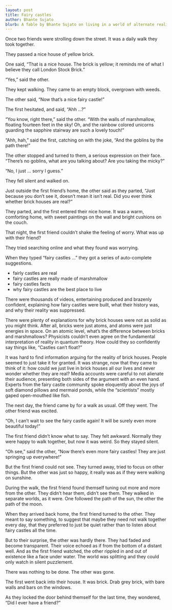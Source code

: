 ```yaml
---
layout: post
title: Fairy castles
author: Bhante Sujato
blurb: A fable by Bhante Sujato on living in a world of alternate realities.
---
```


Once two friends were strolling down the street. It was a daily walk they took together. 

They passed a nice house of yellow brick. 

One said, “That is a nice house. The brick is yellow; it reminds me of what I believe they call London Stock Brick.”

“Yes,” said the other.

They kept walking. They came to an empty block, overgrown with weeds. 

The other said, “Now that’s a nice fairy castle!” 

The first hesitated, and said, “Ahh …?”

“You know, right there,” said the other. “With the walls of marshmallow, floating fourteen feet in the sky! Oh, and the rainbow colored unicorns guarding the sapphire stairway are such a lovely touch!”

“Ahh, hah,” said the first, catching on with the joke, “And the goblins by the path there!”

The other stopped and turned to them, a serious expression on their face. “There’s no goblins, what are you talking about? Are you taking the micky?”

“No, I just … sorry I guess.” 

They fell silent and walked on.

Just outside the first friend’s home, the other said as they parted, “Just because you don’t see it, doesn’t mean it isn’t real. Did you ever think whether brick houses are real?”

They parted, and the first entered their nice home. It was a warm, comforting home, with sweet paintings on the wall and bright cushions on the couch. 

That night, the first friend couldn’t shake the feeling of worry. What was up with their friend?

They tried searching online and what they found was worrying.

When they typed “fairy castles …” they got a series of auto-complete suggestions.

- fairly castles are real
- fairy castles are really made of marshmallow
- fairy castles facts
- why fairy castles are the best place to live

There were thousands of videos, entertaining produced and brazenly confident, explaining how fairy castles were built, what their history was, and why their reality was suppressed. 

There were plenty of explanations for why brick houses were not as solid as you might think. After all, bricks were just atoms, and atoms were just energies in space. On an atomic level, what’s the difference  between bricks and marshmallows? Physicists couldn’t even agree on the fundamental interpretation of reality in quantum theory. How could they so confidently say things like, “Castles can’t float?”

It was hard to find information arguing for the reality of brick houses. People seemed to just take it for granted. It was strange, now that they came to think of it: how could we just live in brick houses all our lives and never wonder whether they are real? Media accounts were careful to not alienate their audience, presenting both sides of the argument with an even hand. Experts from the fairy castle community spoke eloquently about the joys of soft diamond pillows and mermaid ponds, while the “scientists” mostly gaped open-mouthed like fish.

The next day, the friend came by for a walk as usual. Off they went. The other friend was excited.

“Oh, I can’t wait to see the fairy castle again! It will be surely even more beautiful today!”

The first friend didn’t know what to say. They felt awkward. Normally they were happy to walk together, but now it was weird. So they stayed silent.

“Oh see,” said the other, “Now there’s even more fairy castles! They are just springing up everywhere!” 

But the first friend could not see. They turned away, tried to focus on other things. But the other was just so happy, it really was as if they were walking on sunshine.

During the walk, the first friend found themself tuning out more and more from the other. They didn’t hear them, didn’t see them. They walked in separate worlds, as it were. One followed the path of the sun, the other the path of the moon.

When they arrived back home, the first friend turned to the other. They meant to say something, to suggest that maybe they need not walk together every day, that they preferred to just be quiet rather than to listen about fairy castles all the time. 

But to their surprise, the other was hardly there. They had faded and become transparent. Their voice echoed as if from the bottom of a distant well. And as the first friend watched, the other rippled in and out of existence like a face under water. The world was splitting and they could only watch in silent puzzlement.

There was nothing to be done. The other was gone. 

The first went back into their house. It was brick. Drab grey brick, with bare walls and bars on the windows.

As they locked the door behind themself for the last time, they wondered, “Did I ever have a friend?”
